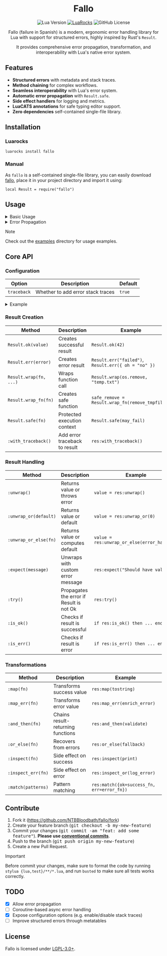 <div align="center">

# Fallo

![Lua Version](https://img.shields.io/badge/Lua-5.1+-blue?style=for-the-badge&logo=lua)
[![LuaRocks](https://img.shields.io/luarocks/v/NTBBloodbath/fallo?style=for-the-badge&logo=lua)](https://luarocks.org/modules/ntbbloodbath/fallo)
![GitHub License](https://img.shields.io/github/license/NTBBloodbath/fallo?style=for-the-badge&logo=gitbook)

Fallo (failure in Spanish) is a modern, ergonomic error handling library for Lua with support for structured errors, highly inspired by Rust's `Result`.

It provides comprehensive error propagation, transformation, and interoperability with Lua's native
error system.

</div>

## Features
- **Structured errors** with metadata and stack traces.
- **Method chaining** for complex workflows.
- **Seamless interoperability** with Lua's error system.
- **Automatic error propagation** with `Result.safe`.
- **Side effect handlers** for logging and metrics.
- **LuaCATS annotations** for safe typing editor support.
- **Zero dependencies** self-contained single-file library.

## Installation
### Luarocks
```
luarocks install fallo
```

### Manual
As `fallo` is a self-contained single-file library, you can easily download [fallo](./lua/fallo/init.lua), place it in your project directory and import it using:
```
local Result = require("fallo")
```

## Usage

<details>
  <summary>Basic Usage</summary>

### Creating Results
```lua
local Result = require("fallo")

-- Successful result
local success = Result.ok(42)

-- Error result
local failure = Result.err("File not found")

-- Structured error
local structured = Result.err({
  code = 404,
  message = "User not found",
  context = {user_id = "abc123"}
})
```

### Handling Results
```lua
-- Basic inspection
if success:is_ok() then
  print("Value:", success:unwrap())
end

if failure:is_err() then
  print("Error:", failure.error)
end

-- Safe unwrapping
local value = success:unwrap_or(100)
local computed = failure:unwrap_or_else(function(err)
  return "Default: " .. err
end)

-- Chained operations
Result.ok(5)
  :map(function(x) return x * 2 end) -- 10
  :and_then(function(x) return Result.ok(x + 1) end) -- 11
  :inspect(print) -- Prints 11
```

</details>

<details>
  <summary>Error Propagation</summary>

### Automatic Propagation
```lua
local config = Result.safe(function()
  local raw = read_file("config.json"):unwrap()
  return parse_json(raw):unwrap()
end)

config:inspect_err(function(e)
  print("Failed to load config:", e.message)
end)
```

### Traditional Lua Integration
```lua
-- Convert to Lua's error system
local function legacy_api()
  return Result.ok(42):to_lua_error()
end

-- Convert from Lua's assert pattern
local function modern_wrapper()
  local success, data = legacy_api()
  return Result.from_assert(success, data)
end
```

</details>

> [!NOTE]
>
> Check out the [examples](./examples) directory for usage examples.

## Core API
### Configuration
| Option                 | Description                        | Default |
| ---------------------- | ---------------------------------- | ------- |
| `traceback`            | Whether to add error stack traces  | `true`  |

<details>
  <summary>Example</summary>

```lua
local Result = require("fallo")

Result.config = {
  traceback = true,
}
```

</details>

### Result Creation

| Method                 | Description                   | Example                                         |
| ---------------------- | ----------------------------- | ----------------------------------------------- |
| `Result.ok(value)`     | Creates successful result     | `Result.ok(42)`                                 |
| `Result.err(error)`    | Creates error result          | `Result.err("failed")`, `Result.err({ oh = "no" })` |
| `Result.wrap(fn, ...)` | Wraps function call           | `Result.wrap(os.remove, "temp.txt")`            |
| `Result.wrap_fn(fn)`   | Creates safe function         | `safe_remove = Result.wrap_fn(remove_tmpfiles)` |
| `Result.safe(fn)`      | Protected execution context   | `Result.safe(may_fail)`                         |
| `:with_traceback()`    | Add error traceback to result | `res:with_traceback()`                          |

### Result Handling
| Method                 | Description                       | Example                                     |
| ---------------------- | --------------------------------- | ------------------------------------------- |
| `:unwrap()`            | Returns value or throws error     | `value = res:unwrap()`                      |
| `:unwrap_or(default)`  | Returns value or default          | `value = res:unwrap_or(0)`                  |
| `:unwrap_or_else(fn)`  | Returns value or computes default | `value = res:unwrap_or_else(error_handler)` |
| `:expect(message)`     | Unwraps with custom error message | `res:expect("Should have value")`           |
| `:try()`               | Propagates the error if Result is not Ok | `res:try()`           |
| `:is_ok()`             | Checks if result is successful    | `if res:is_ok() then ... end`               |
| `:is_err()`            | Checks if result is error         | `if res:is_err() then ... end`              |

### Transformations
| Method                 | Description                       | Example                                    |
| ---------------------- | --------------------------------- | ------------------------------------------ |
| `:map(fn)`             | Transforms success value          | `res:map(tostring)`                        |
| `:map_err(fn)`         | Transforms error value            | `res:map_err(enrich_error)`                |
| `:and_then(fn)`        | Chains result-returning functions | `res:and_then(validate)`                   |
| `:or_else(fn)`         | Recovers from errors              | `res:or_else(fallback)`                    |
| `:inspect(fn)`         | Side effect on success            | `res:inspect(print)`                       |
| `:inspect_err(fn)`     | Side effect on error              | `res:inspect_or(log_error)`                |
| `:match(patterns)`     | Pattern matching                  | `res:match({ok=success_fn, err=error_fn})` |

## Contribute
1. Fork it (https://github.com/NTBBloodbath/fallo/fork)
2. Create your feature branch (<kbd>git checkout -b my-new-feature</kbd>)
3. Commit your changes (<kbd>git commit -am "feat: add some feature"</kbd>). **Please use [conventional commits](https://www.conventionalcommits.org/en/v1.0.0/)**.
4. Push to the branch (<kbd>git push origin my-new-feature</kbd>)
5. Create a new Pull Request.

> [!IMPORTANT]
>
> Before commit your changes, make sure to format the code by running `stylua {lua,test}/**/*.lua`, and run `busted` to make sure all tests works correctly.

## TODO
- [x] Allow error propagation
- [ ] Coroutine-based async error handling
- [x] Expose configuration options (e.g. enable/disable stack traces)
- [ ] Improve structured errors through metatables

## License
Fallo is licensed under [LGPL-3.0+](./LICENSE).
